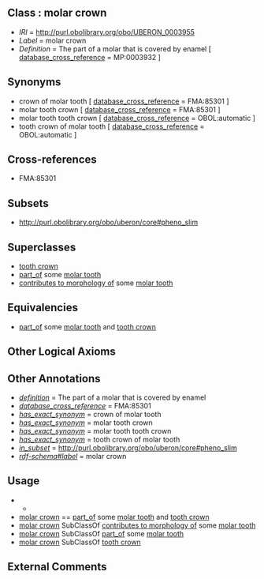 
## Class : molar crown

 * *IRI* = http://purl.obolibrary.org/obo/UBERON_0003955
 * *Label* = molar crown
 * *Definition* = The part of a molar that is covered by enamel [ [database_cross_reference](../../ef/oboInOwl#hasDbXref.md) = MP:0003932 ]

## Synonyms

 * crown of molar tooth [ [database_cross_reference](../../ef/oboInOwl#hasDbXref.md) = FMA:85301 ]
 * molar tooth crown [ [database_cross_reference](../../ef/oboInOwl#hasDbXref.md) = FMA:85301 ]
 * molar tooth tooth crown [ [database_cross_reference](../../ef/oboInOwl#hasDbXref.md) = OBOL:automatic ]
 * tooth crown of molar tooth [ [database_cross_reference](../../ef/oboInOwl#hasDbXref.md) = OBOL:automatic ]

## Cross-references

 * FMA:85301

## Subsets

 * http://purl.obolibrary.org/obo/uberon/core#pheno_slim

## Superclasses

 * [tooth crown](../../UBERON/75/UBERON_0003675.md)
 * [part_of](../../BFO/50/BFO_0000050.md) some [molar tooth](../../UBERON/55/UBERON_0003655.md)
 * [contributes to morphology of](../../RO/33/RO_0002433.md) some [molar tooth](../../UBERON/55/UBERON_0003655.md)

## Equivalencies

 * [part_of](../../BFO/50/BFO_0000050.md) some [molar tooth](../../UBERON/55/UBERON_0003655.md) and [tooth crown](../../UBERON/75/UBERON_0003675.md)

## Other Logical Axioms


## Other Annotations

 * *[definition](../../IAO/15/IAO_0000115.md)* = The part of a molar that is covered by enamel
 * *[database_cross_reference](../../ef/oboInOwl#hasDbXref.md)* = FMA:85301
 * *[has_exact_synonym](../../ym/oboInOwl#hasExactSynonym.md)* = crown of molar tooth
 * *[has_exact_synonym](../../ym/oboInOwl#hasExactSynonym.md)* = molar tooth crown
 * *[has_exact_synonym](../../ym/oboInOwl#hasExactSynonym.md)* = molar tooth tooth crown
 * *[has_exact_synonym](../../ym/oboInOwl#hasExactSynonym.md)* = tooth crown of molar tooth
 * *[in_subset](../../et/oboInOwl#inSubset.md)* = http://purl.obolibrary.org/obo/uberon/core#pheno_slim
 * *[rdf-schema#label](../../el/rdf-schema#label.md)* = molar crown

## Usage

 * -
 * [molar crown](../../UBERON/55/UBERON_0003955.md) == [part_of](../../BFO/50/BFO_0000050.md) some [molar tooth](../../UBERON/55/UBERON_0003655.md) and [tooth crown](../../UBERON/75/UBERON_0003675.md)
 * [molar crown](../../UBERON/55/UBERON_0003955.md) SubClassOf [contributes to morphology of](../../RO/33/RO_0002433.md) some [molar tooth](../../UBERON/55/UBERON_0003655.md)
 * [molar crown](../../UBERON/55/UBERON_0003955.md) SubClassOf [part_of](../../BFO/50/BFO_0000050.md) some [molar tooth](../../UBERON/55/UBERON_0003655.md)
 * [molar crown](../../UBERON/55/UBERON_0003955.md) SubClassOf [tooth crown](../../UBERON/75/UBERON_0003675.md)

## External Comments

